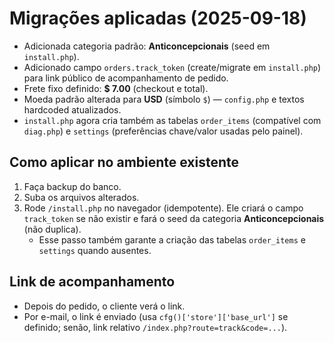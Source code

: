 
# Migrações aplicadas (2025-09-18)
- Adicionada categoria padrão: **Anticoncepcionais** (seed em `install.php`).
- Adicionado campo `orders.track_token` (create/migrate em `install.php`) para link público de acompanhamento de pedido.
- Frete fixo definido: **$ 7.00** (checkout e total).
- Moeda padrão alterada para **USD** (símbolo `$`) — `config.php` e textos hardcoded atualizados.
- `install.php` agora cria também as tabelas `order_items` (compatível com `diag.php`) e `settings` (preferências chave/valor usadas pelo painel).

## Como aplicar no ambiente existente
1. Faça backup do banco.
2. Suba os arquivos alterados.
3. Rode `/install.php` no navegador (idempotente). Ele criará o campo `track_token` se não existir e fará o seed da categoria **Anticoncepcionais** (não duplica).
   - Esse passo também garante a criação das tabelas `order_items` e `settings` quando ausentes.

## Link de acompanhamento
- Depois do pedido, o cliente verá o link.
- Por e-mail, o link é enviado (usa `cfg()['store']['base_url']` se definido; senão, link relativo `/index.php?route=track&code=...`).
